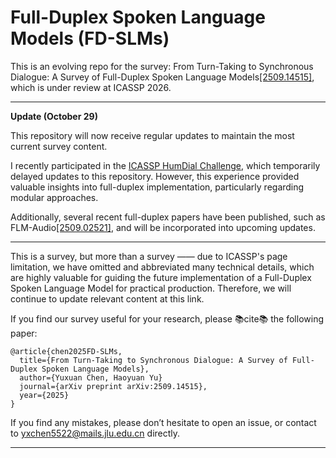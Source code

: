 # Full-Duplex Spoken Language Models (FD-SLMs)

This is an evolving repo for the survey: From Turn-Taking to Synchronous Dialogue: A Survey of Full-Duplex Spoken Language Models[[2509.14515]](https://arxiv.org/pdf/2509.14515), which is under review at ICASSP 2026. 

---

**Update (October 29)** 

This repository will now receive regular updates to maintain the most current survey content.

I recently participated in the [ICASSP HumDial Challenge](https://aslp-lab.github.io/HumDial-Challenge/), which temporarily delayed updates to this repository. However, this experience provided valuable insights into full-duplex implementation, particularly regarding modular approaches.

Additionally, several recent full-duplex papers have been published, such as FLM-Audio[[2509.02521]](https://arxiv.org/abs/2509.02521), and will be incorporated into upcoming updates.

---

This is a survey, but more than a survey —— due to ICASSP's page limitation, we have omitted and abbreviated many technical details, which are highly valuable for guiding the future implementation of a Full-Duplex Spoken Language Model for practical production. Therefore, we will continue to update relevant content at this link.

If you find our survey useful for your research, please 📚cite📚 the following paper:

```
@article{chen2025FD-SLMs,
  title={From Turn-Taking to Synchronous Dialogue: A Survey of Full-Duplex Spoken Language Models},
  author={Yuxuan Chen, Haoyuan Yu}
  journal={arXiv preprint arXiv:2509.14515},
  year={2025}
}
```

If you find any mistakes, please don’t hesitate to open an issue, or contact to yxchen5522@mails.jlu.edu.cn directly.

---


